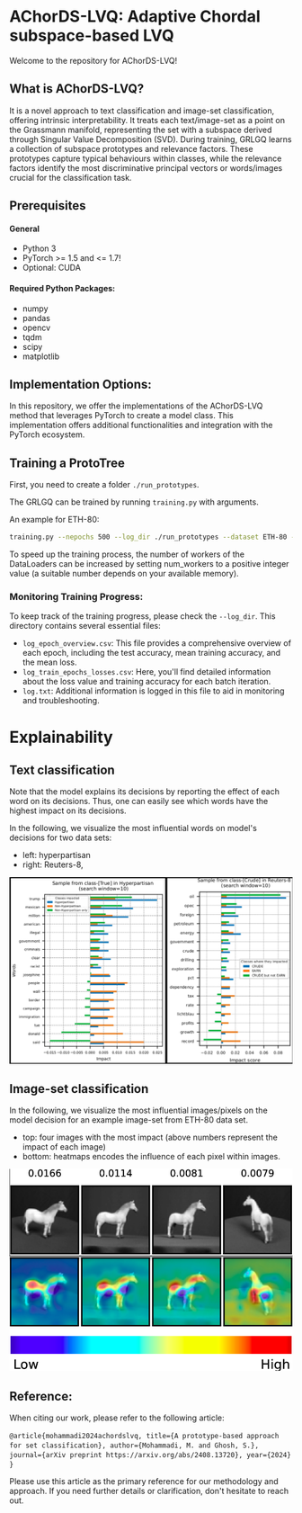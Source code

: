 # AChorDS-LVQ: Adaptive Chordal subspace-based LVQ

Welcome to the repository for AChorDS-LVQ!

## What is AChorDS-LVQ?

It is a novel approach to text classification and image-set classification, offering intrinsic interpretability. It treats each text/image-set as a point on the Grassmann manifold, representing the set with a subspace derived through Singular Value Decomposition (SVD). During training, GRLGQ learns a collection of subspace prototypes and relevance factors. These prototypes capture typical behaviours within classes, while the relevance factors identify the most discriminative principal vectors or words/images crucial for the classification task.

## Prerequisites

#### General

- Python 3
- PyTorch >= 1.5 and <= 1.7!
- Optional: CUDA

#### Required Python Packages:

- numpy
- pandas
- opencv
- tqdm
- scipy
- matplotlib

## Implementation Options:

In this repository, we offer the implementations of the AChorDS-LVQ method that leverages PyTorch to create a model class. This implementation offers additional functionalities and integration with the PyTorch ecosystem. 


## Training a ProtoTree

First, you need to create a folder `./run_prototypes`.

The GRLGQ can be trained by running `training.py` with arguments.

An example for ETH-80: 

```bash
training.py --nepochs 500 --log_dir ./run_prototypes --dataset ETH-80 --dim_of_subspace 10 --num_of_protos 1 --lr_protos 0.05 --lr_rel 0.0001 --batch_size_train 1 --cost_fun identity --milestones 100,200,300,400,500
```

To speed up the training process, the number of workers of the DataLoaders can be increased by setting num_workers to a positive integer value (a suitable number depends on your available memory).

### Monitoring Training Progress:

To keep track of the training progress, please check the `--log_dir`. This directory contains several essential files:

- `log_epoch_overview.csv`: This file provides a comprehensive overview of each epoch, including the test accuracy, mean training accuracy, and the mean loss.
- `log_train_epochs_losses.csv`: Here, you'll find detailed information about the loss value and training accuracy for each batch iteration.
- `log.txt`: Additional information is logged in this file to aid in monitoring and troubleshooting.


# Explainability

## Text classification

Note that the model explains its decisions by reporting the effect of each word on its decisions. Thus, one can easily see which words have the highest impact on its decisions.

In the following, we visualize the most influential words on model's decisions for two data sets:
- left: hyperpartisan
- right: Reuters-8,


![texts](explainability/texts.png)

## Image-set classification

In the following, we visualize the most influential images/pixels on the model decision for an example image-set from ETH-80 data set.
- top: four images with the most impact (above numbers represent the impact of each image)
- bottom: heatmaps encodes the influence of each pixel within images.

   
![Images](explainability/images.png)

## Reference:

When citing our work, please refer to the following article:

`
@article{mohammadi2024achordslvq, title={A prototype-based approach for set classification}, author={Mohammadi, M. and Ghosh, S.}, journal={arXiv preprint https://arxiv.org/abs/2408.13720}, year={2024} }
`

Please use this article as the primary reference for our methodology and approach. If you need further details or clarification, don't hesitate to reach out.

